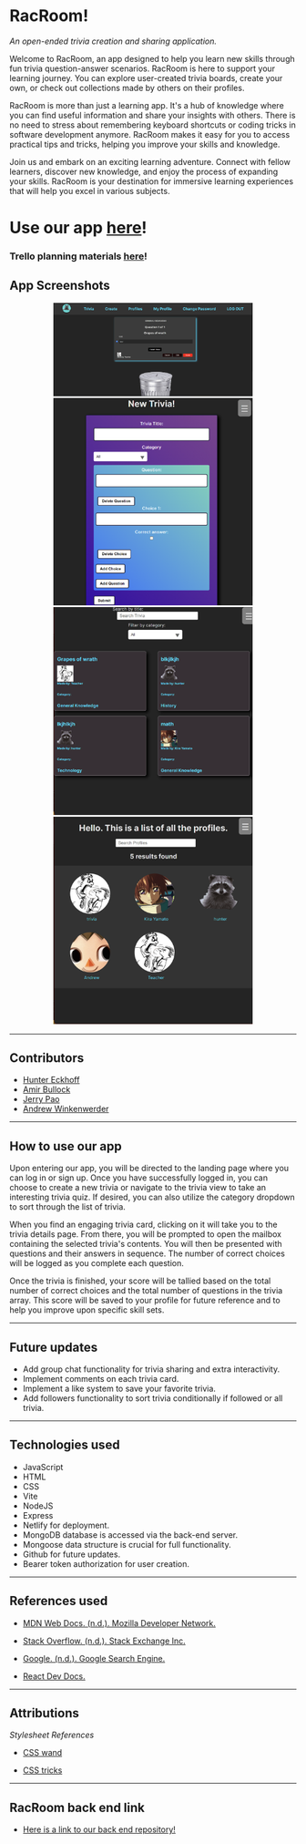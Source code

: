 # RacRoom!
_An open-ended trivia creation and sharing application._

Welcome to RacRoom, an app designed to help you learn new skills through fun trivia question-answer scenarios. RacRoom is here to support your learning journey. You can explore user-created trivia boards, create your own, or check out collections made by others on their profiles.

RacRoom is more than just a learning app. It's a hub of knowledge where you can find useful information and share your insights with others. There is no need to stress about remembering keyboard shortcuts or coding tricks in software development anymore. RacRoom makes it easy for you to access practical tips and tricks, helping you improve your skills and knowledge.

Join us and embark on an exciting learning adventure. Connect with fellow learners, discover new knowledge, and enjoy the process of expanding your skills. RacRoom is your destination for immersive learning experiences that will help you excel in various subjects.


# Use our app [here](https://racroom.netlify.app/)!
### Trello planning materials [here](https://trello.com/b/1ROgL0md/racroom)!

## App Screenshots
<p align="center">
  <img src="public/2023-05-19 (7).png" width="350" title="hover text">
  <img src="public/2023-05-19 (11).png" width="350" alt="accessibility text">
  <img src="public/2023-05-19 (10).png" width="350" alt="accessibility text">
  <img src="public/2023-05-19 (12).png" width="350" alt="accessibility text">
</p>

---
## Contributors
- [Hunter Eckhoff](https://github.com/HeyThatsNeat)
- [Amir Bullock](https://github.com/vader-v)
- [Jerry Pao](https://github.com/kyj666pao)
- [Andrew Winkenwerder](https://github.com/andrewwinke123)

---
## How to use our app
Upon entering our app, you will be directed to the landing page where you can log in or sign up. Once you have successfully logged in, you can choose to create a new trivia or navigate to the trivia view to take an interesting trivia quiz. If desired, you can also utilize the category dropdown to sort through the list of trivia.

When you find an engaging trivia card, clicking on it will take you to the trivia details page. From there, you will be prompted to open the mailbox containing the selected trivia's contents. You will then be presented with questions and their answers in sequence. The number of correct choices will be logged as you complete each question.

Once the trivia is finished, your score will be tallied based on the total number of correct choices and the total number of questions in the trivia array. This score will be saved to your profile for future reference and to help you improve upon specific skill sets.

---
## Future updates

- Add group chat functionality for trivia sharing and extra interactivity.
- Implement comments on each trivia card.
- Implement a like system to save your favorite trivia.
- Add followers functionality to sort trivia conditionally if followed or all trivia.
---
## Technologies used

- JavaScript
- HTML
- CSS
- Vite
- NodeJS
- Express
- Netlify for deployment.
- MongoDB database is accessed via the back-end server. 
- Mongoose data structure is crucial for full functionality. 
- Github for future updates.
- Bearer token authorization for user creation.
---
## References used

- [MDN Web Docs. (n.d.). Mozilla Developer Network.](https://developer.mozilla.org/en-US/)

- [Stack Overflow. (n.d.). Stack Exchange Inc.](https://stackoverflow.com/)

- [Google. (n.d.). Google Search Engine.](https://www.google.com/)

- [React Dev Docs.](https://react.dev/)

---
## Attributions

_Stylesheet References_


- [CSS wand](https://www.csswand.dev/)

- [CSS tricks](https://css-tricks.com/almanac/)
---
## RacRoom back end link
- [Here is a link to our back end repository!](https://github.com/HeyThatsNeat/racroom-back-end)